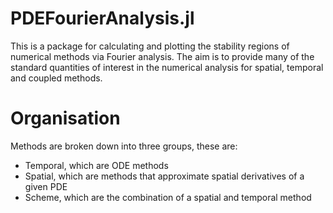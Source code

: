 # PDEFourierAnalysis.jl

This is a package for calculating and plotting the stability regions of
numerical methods via Fourier analysis. The aim is to provide many of the
standard quantities of interest in the numerical analysis for spatial,
temporal and coupled methods.

# Organisation
Methods are broken down into three groups, these are:
 - Temporal, which are ODE methods
 - Spatial, which are methods that approximate spatial derivatives of a given PDE
 - Scheme, which are the combination of a spatial and temporal method
